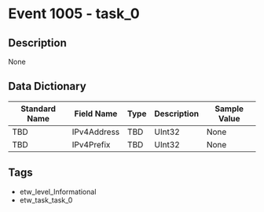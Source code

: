 # Event 1005 - task_0

## Description
None

## Data Dictionary
|Standard Name|Field Name|Type|Description|Sample Value|
|---|---|---|---|---|
|TBD|IPv4Address|TBD|UInt32|None|None|
|TBD|IPv4Prefix|TBD|UInt32|None|None|

## Tags
* etw_level_Informational
* etw_task_task_0